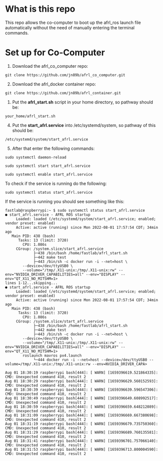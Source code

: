 # What is this repo
This repo allows the co-computer to boot up the afrl_ros launch file automatically without the need of manually entering the terminal commands. 

# Set up for Co-Computer

1. Download the afrl_co_computer repo:
```
git clone https://github.com/jn89b/afrl_co_computer.git
``` 

2. Download the afrl_docker container repo:
```
git clone https://github.com/jn89b/afrl_container.git
```
1. Put the **afrl_start.sh**  script in your home directory, so pathway should be:
```
your_home/afrl_start.sh
```

4. Put the **start_afrl.service** into /etc/systemd/system, so pathway of this should be:
```
/etc/systemd/system/start_afrl.service
```

5. After that enter the following commands:
```
sudo systemctl daemon-reload 

sudo systemctl start start_afrl.service

sudo systemctl enable start_afrl.service
```

To check if the service is running do the following:

```
sudo systemctl status start_afrl.service
```

If the service is running you should see something like this:
```
fastlab@raspberrypi:~ $ sudo systemctl status start_afrl.service 
● start_afrl.service - AFRL ROS startup
     Loaded: loaded (/etc/systemd/system/start_afrl.service; enabled; vendor preset: enabled)
     Active: active (running) since Mon 2022-08-01 17:57:54 CDT; 34min ago
   Main PID: 438 (bash)
      Tasks: 13 (limit: 3720)
        CPU: 1.086s
     CGroup: /system.slice/start_afrl.service
             ├─438 /bin/bash /home/fastlab/afrl_start.sh
             ├─442 make test
             ├─443 /bin/sh -c docker run -i --net=host \
        --device=/dev/ttyUSB0 \
        --volume="/tmp/.X11-unix:/tmp/.X11-unix:rw" --env="NVIDIA_DRIVER_CAPABILITIES=all" --env="DISPLAY" --env="QT_X11_NO_MITSHM=1>
lines 1-12...skipping...
● start_afrl.service - AFRL ROS startup
     Loaded: loaded (/etc/systemd/system/start_afrl.service; enabled; vendor preset: enabled)
     Active: active (running) since Mon 2022-08-01 17:57:54 CDT; 34min ago
   Main PID: 438 (bash)
      Tasks: 13 (limit: 3720)
        CPU: 1.086s
     CGroup: /system.slice/start_afrl.service
             ├─438 /bin/bash /home/fastlab/afrl_start.sh
             ├─442 make test
             ├─443 /bin/sh -c docker run -i --net=host \
        --device=/dev/ttyUSB0 \
        --volume="/tmp/.X11-unix:/tmp/.X11-unix:rw" --env="NVIDIA_DRIVER_CAPABILITIES=all" --env="DISPLAY" --env="QT_X11_NO_MITSHM=1>
        roslaunch mavros px4.launch
             └─444 docker run -i --net=host --device=/dev/ttyUSB0 --volume=/tmp/.X11-unix:/tmp/.X11-unix:rw --env=NVIDIA_DRIVER_CAPA>

Aug 01 18:30:19 raspberrypi bash[444]: [ WARN] [1659396619.521864335]: CMD: Unexpected command 410, result 2
Aug 01 18:30:29 raspberrypi bash[444]: [ WARN] [1659396629.560152593]: CMD: Unexpected command 410, result 2
Aug 01 18:30:39 raspberrypi bash[444]: [ WARN] [1659396639.596547306]: CMD: Unexpected command 410, result 2
Aug 01 18:30:49 raspberrypi bash[444]: [ WARN] [1659396649.608992517]: CMD: Unexpected command 410, result 2
Aug 01 18:30:59 raspberrypi bash[444]: [ WARN] [1659396659.648212089]: CMD: Unexpected command 410, result 2
Aug 01 18:31:09 raspberrypi bash[444]: [ WARN] [1659396669.667380698]: CMD: Unexpected command 410, result 2
Aug 01 18:31:19 raspberrypi bash[444]: [ WARN] [1659396679.735750360]: CMD: Unexpected command 410, result 2
Aug 01 18:31:29 raspberrypi bash[444]: [ WARN] [1659396689.760135581]: CMD: Unexpected command 410, result 2
Aug 01 18:31:41 raspberrypi bash[444]: [ WARN] [1659396701.757066140]: CMD: Unexpected command 410, result 2
Aug 01 18:31:53 raspberrypi bash[444]: [ WARN] [1659396713.800004590]: CMD: Unexpected command 410, result 2
```

